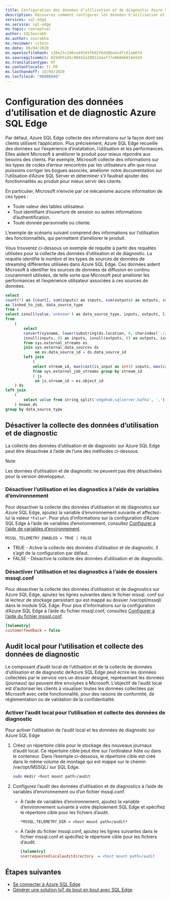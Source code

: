 ```yaml
---
title: Configuration des données d’utilisation et de diagnostic Azure SQL Edge
description: Découvrez comment configurer les données d’utilisation et de diagnostic dans Azure SQL Edge.
services: sql-edge
ms.service: sql-edge
ms.topic: conceptual
author: SQLSourabh
ms.author: sourabha
ms.reviewer: sstein
ms.date: 08/04/2020
ms.openlocfilehash: 130e23c290ce493d3fb92f6dd0be4cd7c61a86fd
ms.sourcegitcommit: 829d951d5c90442a38012daaf77e86046018e5b9
ms.translationtype: HT
ms.contentlocale: fr-FR
ms.lasthandoff: 10/09/2020
ms.locfileid: "90888040"
---
```

# <a name="azure-sql-edge-usage-and-diagnostics-data-configuration"></a>Configuration des données d’utilisation et de diagnostic Azure SQL Edge

Par défaut, Azure SQL Edge collecte des informations sur la façon dont ses clients utilisent l’application. Plus précisément, Azure SQL Edge recueille des données sur l’expérience d’installation, l’utilisation et les performances. Elles aident Microsoft à améliorer le produit pour mieux répondre aux besoins des clients. Par exemple, Microsoft collecte des informations sur les types de codes d’erreur rencontrés par les utilisateurs afin que nous puissions corriger les bogues associés, améliorer notre documentation sur l’utilisation d’Azure SQL Server et déterminer s’il faudrait ajouter des fonctionnalités au produit pour mieux servir des clients.

En particulier, Microsoft n’envoie par ce mécanisme aucune information de ces types :

- Toute valeur des tables utilisateur.
- Tout identifiant d’ouverture de session ou autres informations d’authentification.
- Toute donnée personnelle ou cliente.

L’exemple de scénario suivant comprend des informations sur l’utilisation des fonctionnalités, qui permettent d’améliorer le produit.

Vous trouverez ci-dessous un exemple de requête à partir des requêtes utilisées pour la collecte des données d’utilisation et de diagnostic. La requête identifie le nombre et les types de sources de données de streaming différentes utilisées dans Azure SQL Edge. Ces données aident Microsoft à identifier les sources de données de diffusion en continu couramment utilisées, de telle sorte que Microsoft peut améliorer les performances et l’expérience utilisateur associées à ces sources de données. 

```sql
select 
count(*) as [count], sum(inputs) as inputs, sum(outputs) as outputs, sum(linked_to_job) 
as linked_to_job, data_source_type  
from ( 
select isnull(value,'unknown') as data_source_type, inputs, outputs, linked_to_job  
from 
    ( 
        select 
        convert(sysname, lower(substring(ds.location, 0, charindex('://', ds.location))), 1) as data_source_type, 
        isnull(inputs, 0) as inputs, isnull(outputs, 0) as outputs, isnull(js.stream_id/js.stream_id, 0) as linked_to_job 
        from sys.external_streams es              
        join sys.external_data_sources ds 
             on es.data_source_id = ds.data_source_id             
        left join 
            ( 
            select stream_id, max(cast(is_input as int)) inputs, max(cast(is_output as int)) outputs 
            from sys.external_job_streams group by stream_id 
            ) js                
             on js.stream_id = es.object_id 
    ) ds            
left join 
    (
        select value from string_split('edgehub,sqlserver,kafka', ',')) as known_ep on data_source_type = value 
    ) known_ds        
group by data_source_type
```

## <a name="disable-usage-and-diagnostic-data-collection"></a>Désactiver la collecte des données d’utilisation et de diagnostic

La collecte des données d’utilisation et de diagnostic sur Azure SQL Edge peut être désactivée à l’aide de l’une des méthodes ci-dessous.

> [!NOTE]
> Les données d’utilisation et de diagnostic ne peuvent pas être désactivées pour la version développeur.

### <a name="disable-usage-and-diagnostics-using-environment-variables"></a>Désactiver l’utilisation et les diagnostics à l’aide de variables d’environnement

Pour désactiver la collecte des données d’utilisation et de diagnostics sur Azure SQL Edge, ajoutez la variable d’environnement suivante et affectez-lui la valeur `*False*`. Pour plus d’informations sur la configuration d’Azure SQL Edge à l’aide de variables d’environnement, consultez [Configurer à l’aide de variables d’environnement](configure.md#configure-by-using-environment-variables).

`MSSQL_TELEMETRY_ENABLED = TRUE | FALSE`

- TRUE - Active la collecte des données d’utilisation et de diagnostic. Il s’agit de la configuration par défaut.
- FALSE - Désactive la collecte des données d’utilisation et de diagnostic.

### <a name="disable-usage-and-diagnostics-using-mssqlconf-file"></a>Désactiver l’utilisation et les diagnostics à l’aide de dossiers mssql.conf

Pour désactiver la collecte des données d’utilisation et de diagnostics sur Azure SQL Edge, ajoutez les lignes suivantes dans le fichier mssql. conf sur le lecteur de stockage persistant qui est mappé au dossier /var/opt/mssql/ dans le module SQL Edge. Pour plus d’informations sur la configuration d’Azure SQL Edge à l’aide du fichier mssql.conf, consultez [Configurer à l’aide du fichier mssql.conf](configure.md#configure-by-using-an-mssqlconf-file).

```ini
[telemetry]
customerfeedback = false
```

## <a name="local-audit-of-usage-and-diagnostic-data-collection"></a>Audit local pour l’utilisation et collecte des données de diagnostic

Le composant d’audit local  de l’utilisation et de la collecte de données d’utilisation et de diagnostic de’Azure SQL Edge peut écrire les données collectées par le service vers un dossier désigné, représentant les données (journaux) qui peuvent être envoyées à Microsoft. L’objectif de l’audit local est d’autoriser les clients à visualiser toutes les données collectées par Microsoft avec cette fonctionnalité, pour des raisons de conformité, de réglementation ou de validation de la confidentialité.

### <a name="enable-local-audit-of-usage-and-diagnostics-data"></a>Activer l’audit local pour l’utilisation et collecte des données de diagnostic

Pour activer l’utilisation de l’audit local et les données de diagnostic sur Azure SQL Edge

1. Créez un répertoire cible pour le stockage des nouveaux journaux d’audit local. Ce répertoire cible peut être sur l’ordinateur hôte ou dans le conteneur. Dans l’exemple ci-dessous, le répertoire cible est créé dans le même volume de montage qui est mappé sur le chemin /var/opt/MSSQL/ sur SQL Edge.

   ```bash
   sudo mkdir <host mount path>/audit
   ```

2. Configurez l’audit des données d’utilisation et de diagnostics à l’aide de variables d’environnement ou d’un fichier mssql.conf.

   - À l’aide de variables d’environnement, ajoutez la variable d’environnement suivante à votre déploiement SQL Edge et spécifiez le répertoire cible pour les fichiers d’audit.
   
     `*MSSQL_TELEMETRY_DIR = <host mount path>/audit*`
   
   - À l’aide du fichier mssql.conf, ajoutez les lignes suivantes dans le fichier mssql.conf et spécifiez le répertoire cible pour les fichiers d’audit.
       ```ini
       [telemetry]
       userrequestedlocalauditdirectory  = <host mount path>/audit
       ```  

## <a name="next-steps"></a>Étapes suivantes

- [Se connecter à Azure SQL Edge](connect.md)
- [Générer une solution IoT de bout en bout avec SQL Edge](tutorial-deploy-azure-resources.md)
